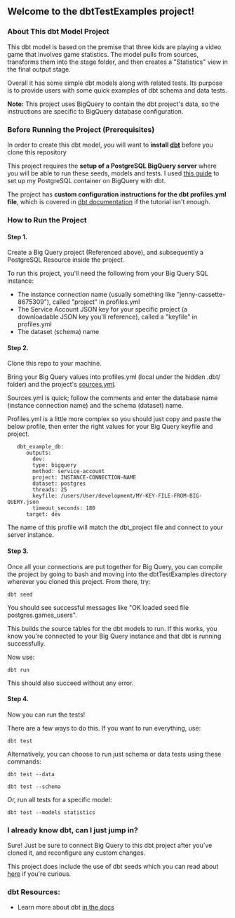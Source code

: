 ## Welcome to the dbtTestExamples project!

### About This dbt Model Project
This dbt model is based on the premise that three kids are playing a video game that involves game statistics. The model pulls from sources, transforms them into the stage folder, and then creates a "Statistics" view in the final output stage.

Overall it has some simple dbt models along with related tests. Its purpose is to provide users with some quick examples of dbt schema and data tests. 

**Note:** This project uses BigQuery to contain the dbt project's data, so the instructions are specific to BigQuery database configuration.

### Before Running the Project (Prerequisites)
In order to create this dbt model, you will want to **install [dbt](https://docs.getdbt.com/docs/introduction)** before you clone this repository

This project requires the **setup of a PostgreSQL BigQuery server** where you will be able to run these seeds, models and tests. I used [this guide](https://cloud.google.com/sql/docs/postgres/create-instance#create-2nd-gen) to set up my PostgreSQL container on BigQuery with dbt.

The project has **custom configuration instructions for the dbt profiles.yml file**, which is covered in [dbt documentation](https://docs.getdbt.com/reference/profiles.yml/) if the tutorial isn't enough.

### How to Run the Project
#### Step 1.
Create a Big Query project (Referenced above), and subsequently a PostgreSQL Resource inside the project. 

To run this project, you'll need the following from your Big Query SQL instance: 
- The instance connection name (usually something like "jenny-cassette-8675309"), called "project" in profiles.yml
- The Service Account JSON key for your specific project (a downloadable JSON key you'll reference), called a "keyfile" in profiles.yml
- The dataset (schema) name

#### Step 2.
Clone this repo to your machine. 

Bring your Big Query values into profiles.yml (local under the hidden .dbt/ folder) and the project's [sources.yml](https://github.com/corissawex/dbtTestExamples/blob/86d41367884fa8d27383f099e0132b7f730b9ba4/models/1-source/sources.yml#L6).

Sources.yml is quick; follow the comments and enter the database name (instance connection name) and the schema (dataset) name.

Profiles.yml is a little more complex so you should just copy and paste the below profile, then enter the right values for your Big Query keyfile and project.

       dbt_example_db:
          outputs: 
            dev: 
            type: bigquery
            method: service-account
            project: INSTANCE-CONNECTION-NAME
            dataset: postgres
            threads: 25
            keyfile: /users/User/development/MY-KEY-FILE-FROM-BIG-QUERY.json
            timeout_seconds: 180
          target: dev

The name of this profile will match the dbt_project file and connect to your server instance.

#### Step 3. 
Once all your connections are put together for Big Query, you can compile the project by going to bash and moving into the dbtTestExamples directory wherever you cloned this project. From there, try: 

    dbt seed
    
You should see successful messages like "OK loaded seed file postgres.games_users". 

This builds the source tables for the dbt models to run. If this works, you know you're connected to your Big Query instance and that dbt is running successfully. 

Now use:

    dbt run
    
This should also succeed without any error.

#### Step 4. 
Now you can run the tests! 

There are a few ways to do this. If you want to run everything, use: 

    dbt test
    
Alternatively, you can choose to run just schema or data tests using these commands: 

    dbt test --data
    
    dbt test --schema
    
Or, run all tests for a specific model: 

    dbt test --models statistics

### I already know dbt, can I just jump in? 
Sure! Just be sure to connect Big Query to this dbt project after you've cloned it, and reconfigure any custom changes.

This project does include the use of dbt seeds which you can read about [here](https://docs.getdbt.com/docs/building-a-dbt-project/seeds/) if you're curious.

### dbt Resources:
- Learn more about dbt [in the docs](https://docs.getdbt.com/docs/introduction)
